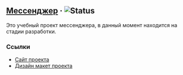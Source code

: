 ## [Мессенджер](https://agitated-clarke-97371f.netlify.app/) &middot; ![Status](https://img.shields.io/badge/ststus-development-orange)

Это учебный проект мессенджера, в данный момент находится на стадии разработки.

### Ссылки

- [Сайт проекта](https://andzhr-app.herokuapp.com/)
- [Дизайн макет проекта](https://www.figma.com/file/CzBFjRK82FoIRlVhHeeOWx/Chat?node-id=0%3A1)
